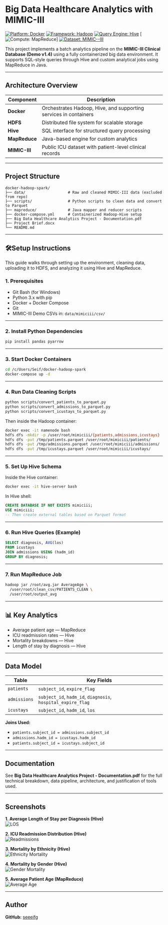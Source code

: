 # Big Data Healthcare Analytics with MIMIC-III

[![Platform: Docker](https://img.shields.io/badge/Platform-Docker-2496ED?logo=docker&logoColor=white&style=flat-square)](https://www.docker.com/) 
[![Framework: Hadoop](https://img.shields.io/badge/Framework-Hadoop-66CC00?logo=apache&logoColor=white&style=flat-square)](https://hadoop.apache.org/)
[![Query Engine: Hive](https://img.shields.io/badge/Analytics-Hive-FDEE21?logo=apache-hive&logoColor=black&style=flat-square)](https://hive.apache.org/)
[![Compute: MapReduce](https://img.shields.io/badge/Compute-MapReduce-E34F26?style=flat-square)]
[![Dataset: MIMIC--III](https://img.shields.io/badge/Dataset-MIMIC--III-lightgrey?style=flat-square)](https://physionet.org/content/mimiciii-demo/1.4/)

This project implements a batch analytics pipeline on the **MIMIC-III Clinical Database (Demo v1.4)** using a fully containerized big data environment. It supports SQL-style queries through Hive and custom analytical jobs using MapReduce in Java.

---

## Architecture Overview

| Component   | Description |
|------------|-------------|
| **Docker** | Orchestrates Hadoop, Hive, and supporting services in containers |
| **HDFS**   | Distributed file system for scalable storage |
| **Hive**   | SQL interface for structured query processing |
| **MapReduce** | Java-based engine for custom analytics |
| **MIMIC-III** | Public ICU dataset with patient-level clinical records |

---

## Project Structure

```
docker-hadoop-spark/
├── data/                   # Raw and cleaned MIMIC-III data (excluded from repo)
├── scripts/                # Python scripts to clean data and convert to Parquet
├── mapreduce/              # Java mapper and reducer scripts
├── docker-compose.yml      # Containerized Hadoop-Hive setup
├── Big Data Healthcare Analytics Project - Documentation.pdf
├── Project Brief.docx
└── README.md
```

---

## 🛠Setup Instructions

This guide walks through setting up the environment, cleaning data, uploading it to HDFS, and analyzing it using Hive and MapReduce.

### 1. Prerequisites

- Git Bash (for Windows)
- Python 3.x with pip
- Docker + Docker Compose
- Git
- MIMIC-III Demo CSVs in: `data/mimiciii/csv/`

---

### 2. Install Python Dependencies

```bash
pip install pandas pyarrow
```

---

### 3. Start Docker Containers

```bash
cd /c/Users/Seif/docker-hadoop-spark
docker-compose up -d
```

---

### 4. Run Data Cleaning Scripts

```bash
python scripts/convert_patients_to_parquet.py
python scripts/convert_admissions_to_parquet.py
python scripts/convert_icustays_to_parquet.py
```

Then inside the Hadoop container:

```bash
docker exec -it namenode bash
hdfs dfs -mkdir -p /user/root/mimiciii/{patients,admissions,icustays}
hdfs dfs -put /tmp/patients.parquet /user/root/mimiciii/patients/
hdfs dfs -put /tmp/admissions.parquet /user/root/mimiciii/admissions/
hdfs dfs -put /tmp/icustays.parquet /user/root/mimiciii/icustays/
```

---

### 5. Set Up Hive Schema

Inside the Hive container:

```bash
docker exec -it hive-server bash
```

In Hive shell:

```sql
CREATE DATABASE IF NOT EXISTS mimiciii;
USE mimiciii;
-- Then create external tables based on Parquet format
```

---

### 6. Run Hive Queries (Example)

```sql
SELECT diagnosis, AVG(los)
FROM icustays
JOIN admissions USING (hadm_id)
GROUP BY diagnosis;
```

---

### 7. Run MapReduce Job

```bash
hadoop jar /root/avg.jar AverageAge \
  /user/root/clean_csv/PATIENTS_CLEAN \
  /user/root/output_avg
```

---

## 📊 Key Analytics

- Average patient age — MapReduce  
- ICU readmission rates — Hive  
- Mortality breakdowns — Hive  
- Length of stay by diagnosis — Hive  

---

## Data Model

| Table       | Key Fields |
|-------------|------------|
| `patients`  | `subject_id`, `expire_flag` |
| `admissions` | `subject_id`, `hadm_id`, `diagnosis`, `hospital_expire_flag` |
| `icustays`  | `subject_id`, `hadm_id`, `los` |

**Joins Used:**

- `patients.subject_id = admissions.subject_id`  
- `admissions.hadm_id = icustays.hadm_id`  
- `patients.subject_id = icustays.subject_id`  

---

## Documentation

See **Big Data Healthcare Analytics Project - Documentation.pdf** for the full technical breakdown, data pipeline, architecture, and justification of tools used.

---

## Screenshots

**1. Average Length of Stay per Diagnosis (Hive)**  
![LOS](https://github.com/user-attachments/assets/e385ef81-965f-40c4-b417-5c934ba58b89)

**2. ICU Readmission Distribution (Hive)**  
![Readmissions](https://github.com/user-attachments/assets/c5b02b05-ee6f-4c69-a864-ddf34cde8476)

**3. Mortality by Ethnicity (Hive)**  
![Ethnicity Mortality](https://github.com/user-attachments/assets/e5274175-6a8e-4746-8432-a60d620e17be)

**4. Mortality by Gender (Hive)**  
![Gender Mortality](https://github.com/user-attachments/assets/df0b077c-0552-4c78-8005-1652355cabfa)

**5. Average Patient Age (MapReduce)**  
![Average Age](https://github.com/user-attachments/assets/8a79a939-e468-42ce-8ee6-8c2b64cd2097)

---

## Author

**GitHub:** [seeeifg](https://github.com/seeeifg)
